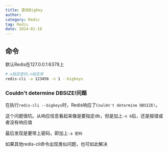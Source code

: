 ```yaml
---
title: 查找BigKey
author:
category: Redis
tag: Redis
date: 2024-01-18
---
```


## 命令

默认Redis在127.0.0.1:6379上

```bash
# a指定密码,n指定库
redis-cli -a 123456 -n 1 --bigkeys
```

### Couldn't determine DBSIZE!问题

在执行`redis-cli --bigkeys`时，Redis响应了`Couldn't determine DBSIZE!`。

这个问题很坑。从响应信息看起来像是要指定db，但是加上`-n 0`后，还是报错或者没有响应值

最后发现是要带上密码，即加上`-a 密码`

如果其他redis-cli命令出现类似问题，也可如此解决
